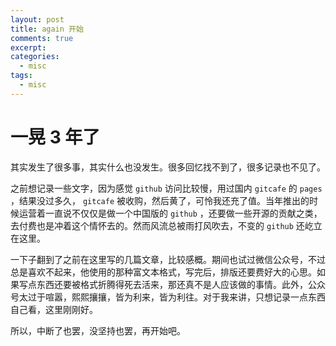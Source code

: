 ```yaml
---
layout: post
title: again 开始
comments: true
excerpt: 
categories:
  - misc  
tags:
  - misc
---
```



# 一晃 3 年了

其实发生了很多事，其实什么也没发生。很多回忆找不到了，很多记录也不见了。

之前想记录一些文字，因为感觉 `github` 访问比较慢，用过国内 `gitcafe` 的 `pages` ，结果没过多久， `gitcafe` 被收购，然后黄了，可怜我还充了值。当年推出的时候运营着一直说不仅仅是做一个中国版的 `github` ，还要做一些开源的贡献之类，去付费也是冲着这个情怀去的。然而风流总被雨打风吹去，不变的 `github` 还屹立在这里。

一下子翻到了之前在这里写的几篇文章，比较感概。期间也试过微信公众号，不过总是喜欢不起来，他使用的那种富文本格式，写完后，排版还要费好大的心思。如果写点东西还要被格式折腾得死去活来，那还真不是人应该做的事情。此外，公众号太过于喧嚣，熙熙攘攘，皆为利来，皆为利往。对于我来讲，只想记录一点东西自己看，这里刚刚好。

所以，中断了也罢，没坚持也罢，再开始吧。
